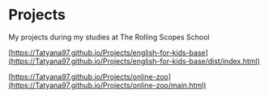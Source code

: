 # Projects
My projects during my studies at The Rolling Scopes School

[https://Tatyana97.github.io/Projects/english-for-kids-base](https://Tatyana97.github.io/Projects/english-for-kids-base/dist/index.html)

[https://Tatyana97.github.io/Projects/online-zoo](https://Tatyana97.github.io/Projects/online-zoo/main.html)

